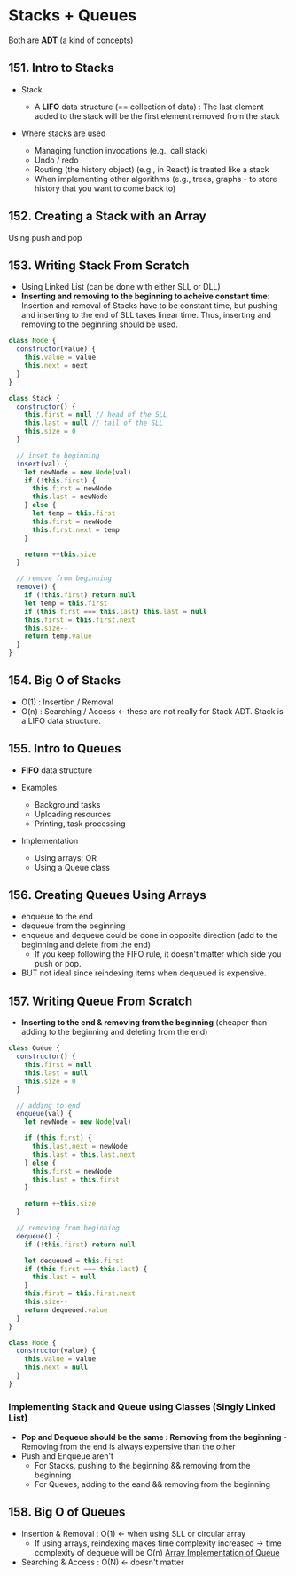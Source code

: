 # Stacks + Queues

Both are **ADT** (a kind of concepts)

## 151. Intro to Stacks

- Stack
  - A **LIFO** data structure (== collection of data) : The last element added to the stack will be the first element removed from the stack

- Where stacks are used
  - Managing function invocations (e.g., call stack)
  - Undo / redo
  - Routing (the history object) (e.g., in React) is treated like a stack
  - When implementing other algorithms (e.g., trees, graphs - to store history that you want to come back to)

## 152. Creating a Stack with an Array

Using push and pop

## 153. Writing Stack From Scratch

- Using Linked List (can be done with either SLL or DLL)
- **Inserting and removing to the beginning to acheive constant time**: Insertion and removal of Stacks have to be constant time, but pushing and inserting to the end of SLL takes linear time. Thus, inserting and removing to the beginning should be used.

```js
class Node {
  constructor(value) {
    this.value = value
    this.next = next
  }
}

class Stack {
  constructor() {
    this.first = null // head of the SLL
    this.last = null // tail of the SLL
    this.size = 0
  }

  // inset to beginning
  insert(val) {
    let newNode = new Node(val)
    if (!this.first) {
      this.first = newNode
      this.last = newNode
    } else {
      let temp = this.first
      this.first = newNode
      this.first.next = temp
    }

    return ++this.size
  }

  // remove from beginning
  remove() {
    if (!this.first) return null
    let temp = this.first
    if (this.first === this.last) this.last = null
    this.first = this.first.next
    this.size--
    return temp.value
  }
}
```

## 154. Big O of Stacks

- O(1) : Insertion / Removal
- O(n) : Searching / Access <- these are not really for Stack ADT. Stack is a LIFO data structure.

## 155. Intro to Queues

- **FIFO** data structure
- Examples
  - Background tasks
  - Uploading resources
  - Printing, task processing

- Implementation
  - Using arrays; OR
  - Using a Queue class

## 156. Creating Queues Using Arrays

- enqueue to the end
- dequeue from the beginning
- enqueue and dequeue could be done in opposite direction (add to the beginning and delete from the end)
  - If you keep following the FIFO rule, it doesn't matter which side you push or pop.
- BUT not ideal since reindexing items when dequeued is expensive.

## 157. Writing Queue From Scratch

- **Inserting to the end & removing from the beginning** (cheaper than adding to the beginning and deleting from the end)

```js
class Queue {
  constructor() {
    this.first = null
    this.last = null
    this.size = 0
  }

  // adding to end
  enqueue(val) {
    let newNode = new Node(val)

    if (this.first) {
      this.last.next = newNode
      this.last = this.last.next
    } else {
      this.first = newNode
      this.last = this.first
    }

    return ++this.size
  }

  // removing from beginning
  dequeue() {
    if (!this.first) return null

    let dequeued = this.first
    if (this.first === this.last) {
      this.last = null
    }
    this.first = this.first.next
    this.size--
    return dequeued.value
  }
}

class Node {
  constructor(value) {
    this.value = value
    this.next = null
  }
}
```

### Implementing Stack and Queue using Classes (Singly Linked List)

- **Pop and Dequeue should be the same : Removing from the beginning**
  -Removing from the end is always expensive than the other
- Push and Enqueue aren't
  - For Stacks, pushing to the beginning && removing from the beginning
  - For Queues, adding to the eand && removing from the beginning

## 158. Big O of Queues

- Insertion & Removal : O(1) <- when using SLL or circular array
  - If using arrays, reindexing makes time complexity increased -> time complexity of dequeue will be O(n) [Array Implementation of Queue](https://www.geeksforgeeks.org/array-implementation-of-queue-simple/)
- Searching & Access : O(N) <- doesn't matter
